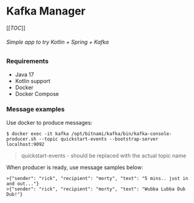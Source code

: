 # Kafka Manager

[[_TOC_]]

###### Simple app to try Kotlin + Spring + Kafka

### Requirements

- Java 17
- Kotlin support
- Docker
- Docker Compose

### Message examples

Use docker to produce messages:
```
$ docker exec -it kafka /opt/bitnami/kafka/bin/kafka-console-producer.sh --topic quickstart-events --bootstrap-server localhost:9092
```
> quickstart-events - should be replaced with the actual topic name

When producer is ready, use message samples below:
```
>{"sender": "rick", "recipient": "morty", "text": "5 mins.. just in and out..."}
>{"sender": "rick", "recipient": "morty", "text": "Wubba Lubba Dub Dub!"}
```
